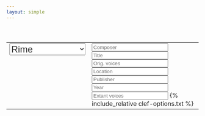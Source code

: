 ```yaml
---
layout: simple
---
```


<style>

.genre {
	font-size: 18pt;
	color: #333;
}

</style>


<table style="padding-top:40px; padding-bottom:40px" width="100%">
<tr><td style="width:200px; vertical-align:top">
<select class="genre">
	<option value="rime">Rime</option>
	<option value="aminta">Aminta</option>
	<option value="gerusalemme">Gerusalemme</option>
	<option value="ecloghe">Ecloghe</option>
	<option value="rinaldo">Rinaldo</option>
	<option value="lagrime">Lagrime</option>
	<option value="torrismondo">Re Torrismondo</option>
	<option value="conquistata">Gerusalemme c.</option>
	<option value="all">all genres</option>
</select>
<br>
<div id="work-count"></div>
</td><td style="vertical-align:top">
<input style="width:200px;" placeholder="Composer" id="browse-composer" value="" />
<input style="width:200px;" placeholder="Title" id="browse-title" value="" />
<input style="width:200px;" placeholder="Orig. voices" id="browse-ovoices" value="" />
<input style="width:200px;" placeholder="Location" id="browse-location" value="" />
<input style="width:200px;" placeholder="Publisher" id="browse-publisher" value="" />
<input style="width:200px;" placeholder="Year" id="browse-year" value="" />
<input style="width:200px;" placeholder="Extant voices" id="browse-evoices" value="" />
{% include_relative clef-options.txt %}
</td>
</tr>
</table>

<div id="browse-results">

</div>

